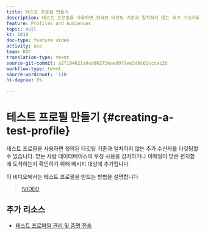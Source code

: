```yaml
---
title: 테스트 프로필 만들기
description: 테스트 프로필을 사용하면 정의된 타깃팅 기준과 일치하지 않는 추가 수신자를 타깃팅할 수 있습니다. 받는 사람 데이터베이스의 부정 사용을 감지하거나 이메일이 받은 편지함에 도착하는지 확인하기 위해 메시지 대상에 추가됩니다.
feature: Profiles and Audiences
topic: null
kt: 1810
doc-type: feature video
activity: use
team: DOC
translation-type: tm+mt
source-git-commit: a2f194821a9ce06272eaed979ee2d8c62cccac2b
workflow-type: tm+mt
source-wordcount: '118'
ht-degree: 0%

---
```



# 테스트 프로필 만들기 {#creating-a-test-profile}

테스트 프로필을 사용하면 정의된 타깃팅 기준과 일치하지 않는 추가 수신자를 타깃팅할 수 있습니다. 받는 사람 데이터베이스의 부정 사용을 감지하거나 이메일이 받은 편지함에 도착하는지 확인하기 위해 메시지 대상에 추가됩니다.

이 비디오에서는 테스트 프로필을 만드는 방법을 설명합니다

>[!VIDEO](https://video.tv.adobe.com/v/24094?quality=12)

## 추가 리소스

* [테스트 프로파일 관리 및 증명 전송](https://docs.adobe.com/content/help/en/campaign-standard/using/testing-and-sending/preparing-and-testing-messages/managing-test-profiles-and-sending-proofs.html)
